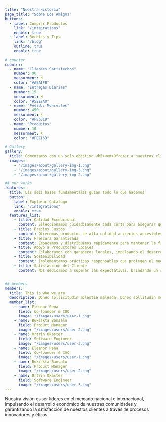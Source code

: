 ```yaml
---
title: "Nuestra Historia"
page_title: "Sobre Los Amigos"
buttons:
  - label: Comprar Productos
    link: "/integrations"
    enable: true
  - label: Recetas y Tips
    link: "/blog"
    outline: true
    enable: true

# counter
counter:
  - name: "Clientes Satisfechos"
    number: 90
    messurment: M
    color: "#A3A1FB"
  - name: "Entregas Diarias"
    number: 15
    messurment: M
    color: "#5EE2A0"
  - name: "Pedidos Mensuales"
    number: 450
    messurment: K
    color: "#FE6019"
  - name: "Productos"
    number: 10
    messurment: K
    color: "#FEC163"
    
# Gallery
gallery:
  title: Comenzamos con un solo objetivo <h5><em>Ofrecer a nuestros clientes la mejor calidad al mejor precio, apoyando a nuestros productores locales.</em></h5>
  images:
    - "/images/about/gallery-img-1.png"
    - "/images/about/gallery-img-3.png"
    - "/images/about/gallery-img-2.png"

## our works
features:
  title: Las seis bases fundamentales guían todo lo que hacemos
  button:
    label: Explorar Catalogo
    link: "/integrations"
    enable: true
  features_list:
    - title: Calidad Excepcional
      content: Seleccionamos cuidadosamente cada corte para asegurar que solo lo mejor llegue a tu mesa.
    - title: Precios Justos
      content: Ofrecemos productos de alta calidad a precios accesibles, garantizando el mejor valor para nuestros clientes.
    - title: Frescura Garantizada
      content: Empacamos y distribuimos rápidamente para mantener la frescura y el sabor natural de cada producto.
    - title: Apoyo a Productores Locales
      content: Colaboramos con ganaderos locales, impulsando el desarrollo económico de nuestras comunidades.
    - title: Sostenibilidad
      content: Implementamos prácticas responsables que protegen el medio ambiente y promueven el bienestar animal.
    - title: Satisfacción del Cliente
      content: Nos dedicamos a superar las expectativas, brindando un servicio excepcional y productos que encantan.
    

## members
members:
  title: This is who we are
  description: Donec sollicitudin molestie malesda. Donec sollitudin mol estie ultricies ligula sed magna dictum
  member_list:
    - name: Eleanor Pena
      field: Co-founder & COO
      image: "/images/users/user-1.png"
    - name: Bukiakta Bansalo
      field: Product Manager
      image: "/images/users/user-2.png"
    - name: Ortrin Okaster
      field: Software Engineer
      image: "/images/users/user-3.png"
    - name: Eleanor Pena
      field: Co-founder & COO
      image: "/images/users/user-1.png"
    - name: Bukiakta Bansalo
      field: Product Manager
      image: "/images/users/user-2.png"
    - name: Ortrin Okaster
      field: Software Engineer
      image: "/images/users/user-3.png"
---
```

Nuestra visión es ser líderes en el mercado nacional e internacional, impulsando el desarrollo económico de nuestras comunidades y garantizando la satisfacción de nuestros clientes a través de procesos innovadores y éticos.
